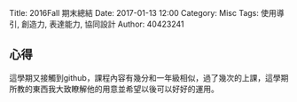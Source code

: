 Title: 2016Fall 期末總結
Date: 2017-01-13 12:00
Category: Misc
Tags: 使用導引, 創造力, 表達能力, 協同設計
Author: 40423241

## 心得

這學期又接觸到github，課程內容有幾分和一年級相似，過了幾次的上課，這學期所教的東西我大致瞭解他的用意並希望以後可以好好的運用。







 

